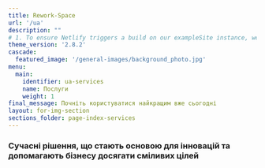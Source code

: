 ```yaml
---
title: Rework-Space
url: '/ua'
description: ""
# 1. To ensure Netlify triggers a build on our exampleSite instance, we need to change a file in the exampleSite directory.
theme_version: '2.8.2'
cascade:
  featured_image: '/general-images/background_photo.jpg'
menu:
  main:
    identifier: ua-services
    name: Послуги
    weight: 1
final_message: Почніть користуватися найкращим вже сьогодні
layout: for-img-section
sections_folder: page-index-services
---
```


### Сучасні рішення, що стають основою для інновацій та допомагають бізнесу досягати сміливих цілей
